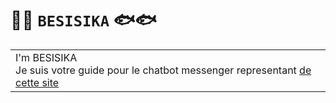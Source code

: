 # 🐠🐠 `BESISIKA` 🐟🐟

<table>
<tr><td>I'm BESISIKA<br>
  Je suis votre guide pour le chatbot messenger representant <a href="https://iteam-s.mg/">de cette site</a>
</table>
